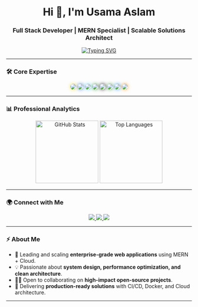 <!-- Professional GitHub Profile README for Usama Aslam -->

<h1 align="center">Hi 👋, I'm Usama Aslam</h1>
<h3 align="center"> Full Stack Developer | MERN Specialist | Scalable Solutions Architect</h3>

<p align="center">
  <a href="https://github.com/usama940">
    <img src="https://readme-typing-svg.herokuapp.com?font=Fira+Code&weight=600&size=22&duration=3000&pause=1000&color=2E8B57&center=true&vCenter=true&width=600&lines=Senior+Full+Stack+Developer;MERN+Stack+Expert;Cloud-Native+Solutions;Mentor+%7C+Open+Source+Contributor" alt="Typing SVG" />
  </a>
</p>

---

### 🛠 Core Expertise  

<p align="center">
  <img src="https://img.shields.io/badge/-JavaScript-F7DF1E?style=for-the-badge&logo=javascript&logoColor=000&labelColor=white&color=F7DF1E" style="border-radius:50px;box-shadow:0px 0px 10px rgba(247,223,30,0.8);"/>
  <img src="https://img.shields.io/badge/-TypeScript-3178C6?style=for-the-badge&logo=typescript&logoColor=fff&labelColor=white&color=3178C6" style="border-radius:50px;box-shadow:0px 0px 10px rgba(49,120,198,0.8);"/>
  <img src="https://img.shields.io/badge/-React-61DAFB?style=for-the-badge&logo=react&logoColor=000&labelColor=white&color=61DAFB" style="border-radius:50px;box-shadow:0px 0px 10px rgba(97,218,251,0.8);"/>
  <img src="https://img.shields.io/badge/-Node.js-339933?style=for-the-badge&logo=node.js&logoColor=fff&labelColor=white&color=339933" style="border-radius:50px;box-shadow:0px 0px 10px rgba(51,153,51,0.8);"/>
  <img src="https://img.shields.io/badge/-Express-000000?style=for-the-badge&logo=express&logoColor=fff&labelColor=white&color=000000" style="border-radius:50px;box-shadow:0px 0px 10px rgba(0,0,0,0.8);"/>
  <img src="https://img.shields.io/badge/-MongoDB-47A248?style=for-the-badge&logo=mongodb&logoColor=fff&labelColor=white&color=47A248" style="border-radius:50px;box-shadow:0px 0px 10px rgba(71,162,72,0.8);"/>
  <img src="https://img.shields.io/badge/-Docker-2496ED?style=for-the-badge&logo=docker&logoColor=fff&labelColor=white&color=2496ED" style="border-radius:50px;box-shadow:0px 0px 10px rgba(36,150,237,0.8);"/>
  <img src="https://img.shields.io/badge/-AWS-FF9900?style=for-the-badge&logo=amazonaws&logoColor=fff&labelColor=white&color=FF9900" style="border-radius:50px;box-shadow:0px 0px 10px rgba(255,153,0,0.8);"/>
</p>

---

### 📊 Professional Analytics  

<p align="center">
  <picture>
    <source 
      srcset="https://github-readme-stats.vercel.app/api?username=usama940&show_icons=true&theme=tokyonight&count_private=true&hide_border=true" 
      media="(prefers-color-scheme: dark)" />
    <source 
      srcset="https://github-readme-stats.vercel.app/api?username=usama940&show_icons=true&theme=default&count_private=true&hide_border=true" 
      media="(prefers-color-scheme: light)" />
    <img height="170" alt="GitHub Stats" src="https://github-readme-stats.vercel.app/api?username=usama940&show_icons=true&theme=default&count_private=true&hide_border=true" />
  </picture>

  <picture>
    <source 
      srcset="https://github-readme-stats.vercel.app/api/top-langs/?username=usama940&layout=compact&theme=tokyonight&hide_border=true" 
      media="(prefers-color-scheme: dark)" />
    <source 
      srcset="https://github-readme-stats.vercel.app/api/top-langs/?username=usama940&layout=compact&theme=default&hide_border=true" 
      media="(prefers-color-scheme: light)" />
    <img height="170" alt="Top Languages" src="https://github-readme-stats.vercel.app/api/top-langs/?username=usama940&layout=compact&theme=default&hide_border=true" />
  </picture>
</p>

---

### 🌍 Connect with Me  

<p align="center">
  <a href="https://www.linkedin.com/in/usamaaslam-pakistan/" target="_blank">
    <img src="https://img.shields.io/badge/LinkedIn-0A66C2?style=for-the-badge&logo=linkedin&logoColor=white"/>
  </a>
  <a href="mailto:usama24.2r@gmail.com">
    <img src="https://img.shields.io/badge/Email-D14836?style=for-the-badge&logo=gmail&logoColor=white"/>
  </a>
  <a href="https://github.com/usama940">
    <img src="https://img.shields.io/badge/GitHub-171515?style=for-the-badge&logo=github&logoColor=white"/>
  </a>
</p>

---

### ⚡ About Me  

- 🔭 Leading and scaling **enterprise-grade web applications** using MERN + Cloud.  
- 💡 Passionate about **system design, performance optimization, and clean architecture**.  
- 🧑‍💻 Open to collaborating on **high-impact open-source projects**.  
- 🎯 Delivering **production-ready solutions** with CI/CD, Docker, and Cloud architecture.  

---
